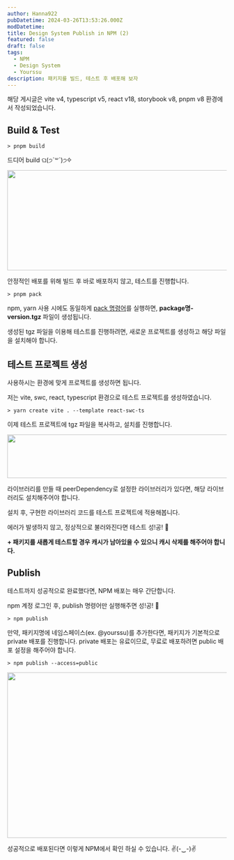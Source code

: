 ```yaml
---
author: Hanna922
pubDatetime: 2024-03-26T13:53:26.000Z
modDatetime:
title: Design System Publish in NPM (2)
featured: false
draft: false
tags:
  - NPM
  - Design System
  - Yourssu
description: 패키지를 빌드, 테스트 후 배포해 보자
---
```


해당 게시글은 vite v4, typescript v5, react v18, storybook v8, pnpm v8 환경에서 작성되었습니다.

## Build & Test

```
> pnpm build
```

드디어 build ଘ(੭ˊ꒳ˋ)੭✧

<img style="width:1000px;height:230px;" src="/blog/design-system-publish/build.png" />

안정적인 배포를 위해 빌드 후 바로 배포하지 않고, 테스트를 진행합니다.

```
> pnpm pack
```

npm, yarn 사용 시에도 동일하게 [pack 명령어](https://pnpm.io/cli/pack)를 실행하면, **package명-version.tgz** 파일이 생성됩니다.

생성된 tgz 파일을 이용해 테스트를 진행하려면, 새로운 프로젝트를 생성하고 해당 파일을 설치해야 합니다.

## 테스트 프로젝트 생성

사용하시는 환경에 맞게 프로젝트를 생성하면 됩니다.

저는 vite, swc, react, typescript 환경으로 테스트 프로젝트를 생성하였습니다.

```
> yarn create vite . --template react-swc-ts
```

이제 테스트 프로젝트에 tgz 파일을 복사하고, 설치를 진행합니다.

<img style="width:1000px;height:100px;" src="/blog/design-system-publish/tgz-example.png"/>

라이브러리를 만들 때 peerDependency로 설정한 라이브러리가 있다면, 해당 라이브러리도 설치해주어야 합니다.

설치 후, 구현한 라이브러리 코드를 테스트 프로젝트에 적용해봅니다.

에러가 발생하지 않고, 정상적으로 불러와진다면 테스트 성!공! 🎉

**+ 패키지를 새롭게 테스트할 경우 캐시가 남아있을 수 있으니 캐시 삭제를 해주어야 합니다.**

## Publish

테스트까지 성공적으로 완료했다면, NPM 배포는 매우 간단합니다.

npm 계정 로그인 후, publish 명령어만 실행해주면 성!공! 🎉

```
> npm publish
```

만약, 패키지명에 네임스페이스(ex. @yourssu)를 추가한다면, 패키지가 기본적으로 private 배포를 진행합니다.
private 배포는 유료이므로, 무료로 배포하려면 public 배포 설정을 해주어야 합니다.

```
> npm publish --access=public
```

<img style="width:1000px;height:380px;" src="/blog/design-system-publish/npm.png" />

성공적으로 배포된다면 이렇게 NPM에서 확인 하실 수 있습니다. ✌(-‿-)✌
